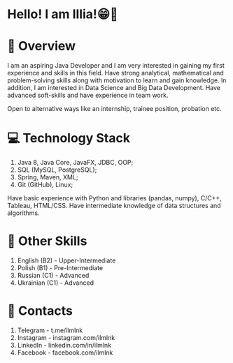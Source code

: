 # Hello! I am Illia!😁🤙


# 🔎 Overview

I am an aspiring Java Developer and I am very interested in gaining my first experience and skills in this field. Have strong analytical, mathematical and problem-solving skills along with motivation to learn and gain knowledge. In addition, I am interested in Data Science and Big Data Development. Have advanced soft-skills and have experience in team work.

Open to alternative ways like an internship, trainee position, probation etc.


# 💻 Technology Stack

1. Java 8, Java Core, JavaFX, JDBC, OOP;
2. SQL (MySQL, PostgreSQL);
3. Spring, Maven, XML;
4. Git (GitHub), Linux;

Have basic experience with Python and libraries (pandas, numpy), C/C++, Tableau, HTML/CSS.
Have intermediate knowledge of data structures and algorithms.


# 📑 Other Skills

1. English (B2) - Upper-Intermediate
2. Polish (B1) - Pre-Intermediate
3. Russian (C1) - Advanced
4. Ukrainian (C1) - Advanced


# 📱 Contacts

1. Telegram - t.me/ilmlnk
2. Instagram - instagram.com/ilmlnk
3. LinkedIn - linkedin.com/in/ilmlnk
4. Facebook - facebook.com/ilmlnk

<!---
ilmlnk/ilmlnk is a ✨ special ✨ repository because its `README.md` (this file) appears on your GitHub profile.
You can click the Preview link to take a look at your changes.
--->
